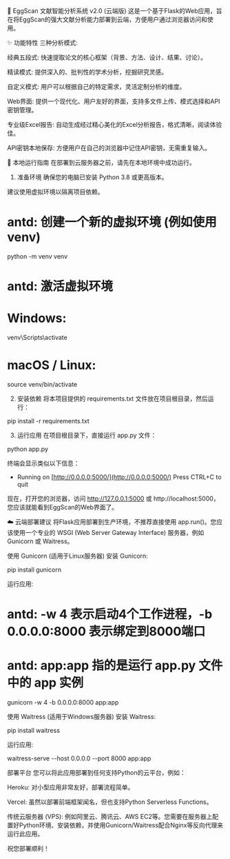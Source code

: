 🔬 EggScan 文献智能分析系统 v2.0 (云端版)
这是一个基于Flask的Web应用，旨在将EggScan的强大文献分析能力部署到云端，方便用户通过浏览器访问和使用。

✨ 功能特性
三种分析模式:

经典五段式: 快速提取论文的核心框架（背景、方法、设计、结果、讨论）。

精读模式: 提供深入的、批判性的学术分析，挖掘研究灵感。

自定义模式: 用户可以根据自己的特定需求，灵活定制分析的维度。

Web界面: 提供一个现代化、用户友好的界面，支持多文件上传、模式选择和API密钥管理。

专业级Excel报告: 自动生成经过精心美化的Excel分析报告，格式清晰，阅读体验佳。

API密钥本地保存: 方便用户在自己的浏览器中记住API密钥，无需重复输入。

🚀 本地运行指南
在部署到云服务器之前，请先在本地环境中成功运行。

1. 准备环境
确保您的电脑已安装 Python 3.8 或更高版本。

建议使用虚拟环境以隔离项目依赖。

# antd: 创建一个新的虚拟环境 (例如使用venv)
python -m venv venv

# antd: 激活虚拟环境
# Windows:
venv\Scripts\activate
# macOS / Linux:
source venv/bin/activate

2. 安装依赖
将本项目提供的 requirements.txt 文件放在项目根目录，然后运行：

pip install -r requirements.txt

3. 运行应用
在项目根目录下，直接运行 app.py 文件：

python app.py

终端会显示类似以下信息：

 * Running on [http://0.0.0.0:5000/](http://0.0.0.0:5000/)
Press CTRL+C to quit

现在，打开您的浏览器，访问 http://127.0.0.1:5000 或 http://localhost:5000，您应该就能看到EggScan的Web界面了。

☁️ 云端部署建议
将Flask应用部署到生产环境，不推荐直接使用 app.run()。您应该使用一个专业的 WSGI (Web Server Gateway Interface) 服务器，例如 Gunicorn 或 Waitress。

使用 Gunicorn (适用于Linux服务器)
安装 Gunicorn:

pip install gunicorn

运行应用:

# antd: -w 4 表示启动4个工作进程，-b 0.0.0.0:8000 表示绑定到8000端口
# antd: app:app 指的是运行 app.py 文件中的 app 实例
gunicorn -w 4 -b 0.0.0.0:8000 app:app

使用 Waitress (适用于Windows服务器)
安装 Waitress:

pip install waitress

运行应用:

waitress-serve --host 0.0.0.0 --port 8000 app:app

部署平台
您可以将此应用部署到任何支持Python的云平台，例如：

Heroku: 对小型应用非常友好，部署流程简单。

Vercel: 虽然以部署前端框架闻名，但也支持Python Serverless Functions。

传统云服务器 (VPS): 例如阿里云、腾讯云、AWS EC2等。您需要在服务器上配置好Python环境、安装依赖，并使用Gunicorn/Waitress配合Nginx等反向代理来运行此应用。

祝您部署顺利！
